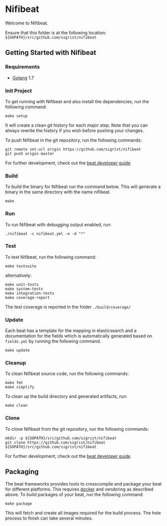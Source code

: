# Nifibeat

Welcome to Nifibeat.

Ensure that this folder is at the following location:
`${GOPATH}/src/github.com/sigrist/nifibeat`

## Getting Started with Nifibeat

### Requirements

* [Golang](https://golang.org/dl/) 1.7

### Init Project
To get running with Nifibeat and also install the
dependencies, run the following command:

```
make setup
```

It will create a clean git history for each major step. Note that you can always rewrite the history if you wish before pushing your changes.

To push Nifibeat in the git repository, run the following commands:

```
git remote set-url origin https://github.com/sigrist/nifibeat
git push origin master
```

For further development, check out the [beat developer guide](https://www.elastic.co/guide/en/beats/libbeat/current/new-beat.html).

### Build

To build the binary for Nifibeat run the command below. This will generate a binary
in the same directory with the name nifibeat.

```
make
```


### Run

To run Nifibeat with debugging output enabled, run:

```
./nifibeat -c nifibeat.yml -e -d "*"
```


### Test

To test Nifibeat, run the following command:

```
make testsuite
```

alternatively:
```
make unit-tests
make system-tests
make integration-tests
make coverage-report
```

The test coverage is reported in the folder `./build/coverage/`

### Update

Each beat has a template for the mapping in elasticsearch and a documentation for the fields
which is automatically generated based on `fields.yml` by running the following command.

```
make update
```


### Cleanup

To clean  Nifibeat source code, run the following commands:

```
make fmt
make simplify
```

To clean up the build directory and generated artifacts, run:

```
make clean
```


### Clone

To clone Nifibeat from the git repository, run the following commands:

```
mkdir -p ${GOPATH}/src/github.com/sigrist/nifibeat
git clone https://github.com/sigrist/nifibeat ${GOPATH}/src/github.com/sigrist/nifibeat
```


For further development, check out the [beat developer guide](https://www.elastic.co/guide/en/beats/libbeat/current/new-beat.html).


## Packaging

The beat frameworks provides tools to crosscompile and package your beat for different platforms. This requires [docker](https://www.docker.com/) and vendoring as described above. To build packages of your beat, run the following command:

```
make package
```

This will fetch and create all images required for the build process. The hole process to finish can take several minutes.
